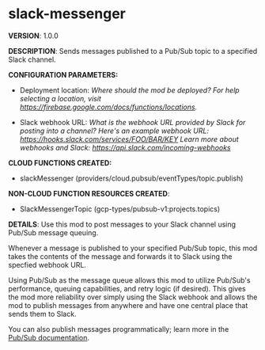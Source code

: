 # slack-messenger

**VERSION**: 1.0.0

**DESCRIPTION**: Sends messages published to a Pub/Sub topic to a specified Slack channel.



**CONFIGURATION PARAMETERS:**

* Deployment location: *Where should the mod be deployed? For help selecting a location, visit https://firebase.google.com/docs/functions/locations.*

* Slack webhook URL: *What is the webhook URL provided by Slack for posting into a channel?
Here's an example webhook URL: https://hooks.slack.com/services/FOO/BAR/KEY
Learn more about webhooks and Slack: https://api.slack.com/incoming-webhooks*



**CLOUD FUNCTIONS CREATED:**

* slackMessenger (providers/cloud.pubsub/eventTypes/topic.publish)



**NON-CLOUD FUNCTION RESOURCES CREATED**:

* SlackMessengerTopic (gcp-types/pubsub-v1:projects.topics)



**DETAILS**: Use this mod to post messages to your Slack channel using Pub/Sub message queuing.

Whenever a message is published to your specified Pub/Sub topic, this mod takes the contents of the message and forwards it to Slack using the specfied webhook URL.

Using Pub/Sub as the message queue allows this mod to utilize Pub/Sub's performance, queuing capabilities, and retry logic (if desired). This gives the mod more reliability over simply using the Slack webhook and allows the mod to publish messages from anywhere and have one central place that sends them to Slack.

You can also publish messages programmatically; learn more in the [Pub/Sub documentation](https://cloud.google.com/pubsub/docs/publisher).
